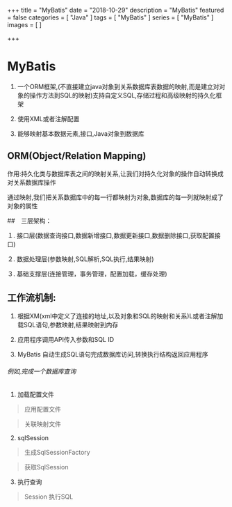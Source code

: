 +++
title = "MyBatis"
date = "2018-10-29"
description = "MyBatis"
featured = false
categories = [
  "Java"
]
tags = [
  "MyBatis"
]
series = [
  "MyBatis"
]
images = [
]

+++


# MyBatis
1. 一个ORM框架,(不直接建立java对象到关系数据库表数据的映射,而是建立对对象的操作方法到SQL的映射)支持自定义SQL,存储过程和高级映射的持久化框架
2. 使用XML或者注解配置

3. 能够映射基本数据元素,接口,Java对象到数据库



## ORM(Object/Relation Mapping)

作用:持久化类与数据库表之间的映射关系,让我们对持久化对象的操作自动转换成对关系数据库操作



通过映射,我们把关系数据库中的每一行都映射为对象,数据库的每一列就映射成了对象的属性



##　三层架构：

１.	接口层(数据查询接口,数据新增接口,数据更新接口,数据删除接口,获取配置接口)

２.	数据处理层(参数映射,SQL解析,SQL执行,结果映射)

３.	基础支撑层(连接管理，事务管理，配置加载，缓存处理)



## 工作流机制:

1. 根据XM(xml中定义了连接的地址,以及对象和SQL的映射和关系)L或者注解加载SQL语句,参数映射,结果映射到内存

2. 应用程序调用API传入参数和SQL ID

3. MyBatis 自动生成SQL语句完成数据库访问,转换执行结构返回应用程序



###### 例如,完成一个数据库查询

1. 加载配置文件

>应用配置文件

>关联映射文件



2. sqlSession

>生成SqlSessionFactory

>获取SqlSession



3. 执行查询

>Session 执行SQL
